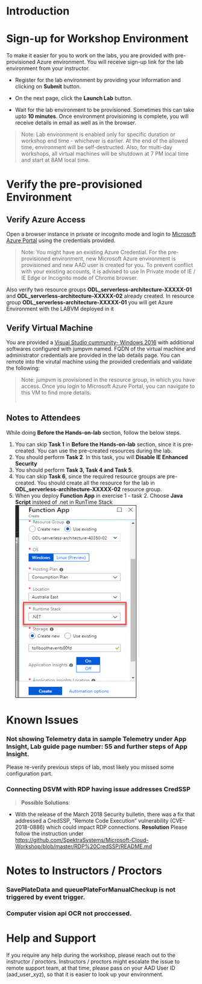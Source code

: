 # Introduction

# Sign-up for Workshop Environment

To make it easier for you to work on the labs, you are provided with pre-provisioned Azure environment. You will receive sign-up link for the lab environment from your instructor. 

* Register for the lab environment by providing your information and clicking on **Submit** button.

* On the next page, click the **Launch Lab** button.
 
* Wait for the lab environment to be provisioned. Sometimes this can take upto **10 minutes**. Once environment provisioning is complete, you will receive details in email as well as in the browser.
 
 > Note: Lab environment is enabled only for specific duration or workshop end time - whichever is earlier. At the end of the allowed time, environment will be self-destructed. Also, for multi-day workshops, all virtual machines will be shutdown at 7 PM local time and start at 8AM local time.

# Verify the pre-provisioned Environment

## Verify Azure Access

Open a browser instance in private or incognito mode and login to [Microsoft Azure Portal](https://portal.azure.com) using the credentials provided.

> Note: You might have an existing Azure Credential. For the pre-provisioned environment, new Microsoft Azure environment is provisioned and new AAD user is created for you. To prevent conflict with your existing accounts, it is advised to use In Private mode of IE / IE Edge or Incognito mode of Chrome browser.

Also verify two resource groups **ODL_serverless-architecture-XXXXX-01** and **ODL_serverless-architecture-XXXXX-02** already created. In resource group **ODL_serverless-architecture-XXXXX-01** you will get Azure Environment with the LABVM deployed in it

## Verify Virtual Machine

You are provided a [Visual Studio cummunity- Windows 2016](https://azuremarketplace.microsoft.com/en-us/marketplace/apps/Microsoft.VisualStudioCommunity2017onWindowsServer2016x64?tab=Overview) with additional softwares configured with jumpvm named. FQDN of the virtual machine and administrator credentials are provided in the lab details page. You can remote into the virutal machine using the provided credentials and validate the following:

> Note: jumpvm is provisioned in the resource group, in which you have access. Once you login to Microsoft Azure Portal, you can navigate to this VM to find more details.</br></br>


## Notes to Attendees
While doing **Before the Hands-on-lab** section, follow the below steps.
1. You can skip **Task 1** in **Before the Hands-on-lab** section, since it is pre-created. You can use the pre-created resources during the lab.
2. You should perform **Task 2**. In this task, you will **Disable IE Enhanced Security**
3. You should perform **Task 3, Task 4 and Task 5**.
4. You can skip **Task 6**, since the required resource groups are pre-created. You should create all the resource for the lab in **ODL_serverless-architecture-XXXXX-02** resource group.
5. When you deploy **Function App** in exercise 1 - task 2. Choose **Java Script** insteed of .net in RunTime Stack
<kbd>![](images/functionapp.jpg "Function App")</kbd>
# Known Issues

### Not showing Telemetry data in sample Telemetry under App Insight, Lab guide page number: 55 and further steps of App Insight.
Please re-verify previous steps of lab, most likely you missed some configuration part.

### Connecting DSVM with RDP having issue addresses CredSSP

> **Possible Solutions**:

* With the release of the March 2018 Security bulletin, there was a fix that addressed a CredSSP, “Remote Code Execution” vulnerability (CVE-2018-0886) which could impact RDP connections. 
**Resolution**
Please follow the instruction under https://github.com/SpektraSystems/Microsoft-Cloud-Workshop/blob/master/RDP%20CredSSP/README.md

# Notes to Instructors / Proctors


### SavePlateData and queuePlateForManualCheckup is not triggered by event trigger.

### Computer vision api OCR not proccessed.

# Help and Support

If you require any help during the workshop, please reach out to the instructor / proctors. Instructors / proctors might escalate the issue to remote support team, at that time, please pass on your AAD User ID (aad_user_xyz), so that it is easier to look up your environment.


